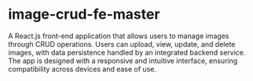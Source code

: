 # image-crud-fe-master
A React.js front-end application that allows users to manage images through CRUD operations. Users can upload, view, update, and delete images, with data persistence handled by an integrated backend service. The app is designed with a responsive and intuitive interface, ensuring compatibility across devices and ease of use.
